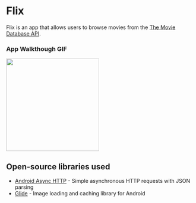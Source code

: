 # Flix
Flix is an app that allows users to browse movies from the [The Movie Database API](http://docs.themoviedb.apiary.io/#).


### App Walkthough GIF


<img src="https://i.imgur.com/QEAfZBZ.gif" width=250><br>


## Open-source libraries used
- [Android Async HTTP](https://github.com/codepath/CPAsyncHttpClient) - Simple asynchronous HTTP requests with JSON parsing
- [Glide](https://github.com/bumptech/glide) - Image loading and caching library for Android
